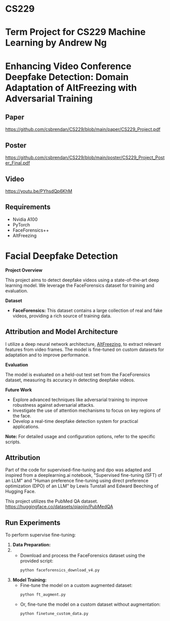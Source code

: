 # CS229
# Term Project for CS229 Machine Learning by Andrew Ng

# 

# Enhancing Video Conference Deepfake Detection: Domain Adaptation of AltFreezing with Adversarial Training

## Paper
https://github.com/csbrendan/CS229/blob/main/paper/CS229_Project.pdf

## Poster
https://github.com/csbrendan/CS229/blob/main/poster/CS229_Project_Poster_Final.pdf

## Video
https://youtu.be/PYhsdQp6KhM

## Requirements

- Nvidia A100
- PyTorch
- FaceForensics++
- AltFreezing


# Facial Deepfake Detection

**Project Overview**

This project aims to detect deepfake videos using a state-of-the-art deep learning model. We leverage the FaceForensics dataset for training and evaluation.

**Dataset**

* **FaceForensics:** This dataset contains a large collection of real and fake videos, providing a rich source of training data.

## Attribution and Model Architecture

I utilize a deep neural network architecture, [AltFreezing](https://github.com/ZhendongWang6/AltFreezing), to extract relevant features from video frames. The model is fine-tuned on custom datasets for adaptation and to improve performance.



**Evaluation**

The model is evaluated on a held-out test set from the FaceForensics dataset, measuring its accuracy in detecting deepfake videos.

**Future Work**

* Explore advanced techniques like adversarial training to improve robustness against adversarial attacks.
* Investigate the use of attention mechanisms to focus on key regions of the face.
* Develop a real-time deepfake detection system for practical applications.

**Note:** For detailed usage and configuration options, refer to the specific scripts.







## Attribution

Part of the code for supervised-fine-tuning and dpo was adapted and inspired from a deeplearning.ai notebook, "Supervised fine-tuning (SFT) of an LLM" and "Human preference fine-tuning using direct preference optimization (DPO) of an LLM" by Lewis Tunstall and Edward Beeching of Hugging Face. 

This project utilizes the PubMed QA dataset.
https://huggingface.co/datasets/qiaojin/PubMedQA


## Run Experiments

To perform supervise fine-tuning:

1. **Data Preparation:**
2. 
   * Download and process the FaceForensics dataset using the provided script:
     ```bash
     python faceforensics_download_v4.py
     ```
3. **Model Training:**
   * Fine-tune the model on a custom augmented dataset:
     ```bash
     python ft_augment.py
     ```
   * Or, fine-tune the model on a custom dataset without augmentation:
     ```bash
     python finetune_custom_data.py
     ```


